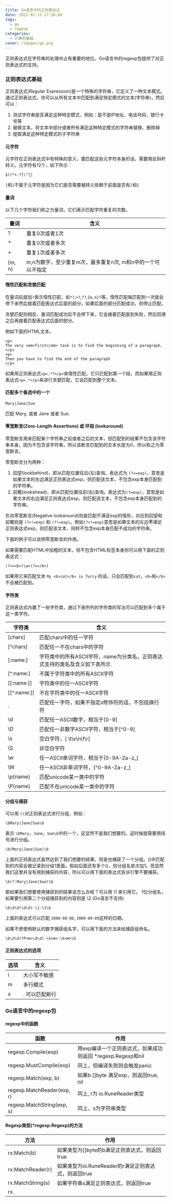 ```yaml
---
title: Go语言中的正则表达式
date: 2022-01-12 17:50:04
tags:
  - go
  - regexp
categories:
  - 计算机基础
cover: /images/go.png
---
```


正则表达式在字符串的处理中占有重要的地位，Go语言中的regexp包提供了对正则表达式的支持。

### 正则表达式基础

正则表达式(Regular Expression)是一个特殊的字符串，它定义了一种文本模式。通过正则表达式，你可以从所有文本中匹配到满足特定模式的文本(字符串)，然后可以：

1. 测试字符串是否满足这种特定模式，例如：是不是IP地址、电话号码，银行卡号等
2. 替换文本，将文本中部分或者所有满足这种特定模式的字符串替换、删除掉
3. 提取满足这种特定模式的子字符串

#### 元字符
元字符在正则表达式中有特殊的意义，要匹配这些元字符本身的话，需要用反斜杆转义。元字符有12个，如下所示：

```
$()*+.?[\^{|
```

`]`和`}`不属于元字符是因为它们是否需要被转义依赖于前面是否有`[`和`{`

#### 量词

以下几个字符我们称之为量词，它们表示匹配字符重复的次数。

| 量词 | 含义 |
| --- | --- |
| ? | 重复0次或者1次 |
| * | 重复0次或者多次 |
| + | 重复1次或者多次 |
| {m, n} | m,n为数字，至少重复m次，最多重复n次, m和n中的一个可以不指定 |

#### 惰性匹配和贪婪匹配

在量词后面加`?`表示惰性匹配，如`*?`,`+?`,`??`,`{m,n}?`等。惰性匹配每匹配到一次就会停下来然后接着匹配表达式后面的部分，如果后面的部分匹配成功，则停止匹配。

贪婪匹配则相反，量词匹配成功后不会停下来，它会接着匹配直到失败，然后回溯之后再接着匹配表达式后面的部分。

例如下面的HTML文本，

```
<p>
The very <em>first</em> task is to find the beginning of a paragraph.
</p>
<p>
Then you have to find the end of the paragraph
</p>
```

如果用正则表达式`<p>.*?</p>`来惰性匹配，它只匹配到第一个段，而如果用正则表达式`<p>.*</p>`来进行贪婪匹配，它会匹配到整个文本。

#### 匹配多个备选中的一个

```
Mary|Jane|Sue
```
匹配 Mary, 或者 Jane 或者 Sue.


#### 零宽断言(Zero-Length Assertions) 或 环视 (lookaround)

零宽断言用来匹配某个字符串之前或者之后的文本，但匹配到的结果不包含该字符串本身。因为不包含该字符串，所以该断言匹配到的文本长度为0，所以称之为零宽断言。

零宽断言分为两种：

1. 回望(lookbehind)，即从匹配位置往后(左)查询。表达式为 `(?<=exp)`，意思是如果文本的左边满足正则表达式exp，则匹配该文本，不包含exp本身匹配到的字符串。
2. 前瞻(lookahead)，即从匹配位置往前(右)查询。表达式为`(?=exp)`，意思是如果文本的右边满足正则表达式exp，则匹配该文本，不包含exp本身匹配到的字符串。

负向零宽断言(Negative lookaround)则是匹配不满足exp的情形，对应到回望和前瞻则是 `(?<!=exp)` 和 `(?!=exp)`。例如`(?<!=exp)`意思是如果文本的左边**不**满足正则表达式exp，则匹配该文本，同样不包含exp本身匹配不成功的字符串。

下面的例子可以说明零宽断言的作用。

如果需要匹配HTML中加粗的文本，但不包含HTML标签本身则可以用下面的正则表达式：

```
(?<=<b>)\w+(?=</b>)
```

如果用它来匹配文本 `My <b>cat</b> is furry` 的话，只会匹配到`cat`，`<b>`和`</b>`不会被匹配到。


#### 字符类
正则表达式内置了一些字符类，通过下表所列的字符类的写法可以匹配到多个属于这一类字符。

|字符类|含义|
|---|---|
|[chars]|匹配chars中的任一字符|
|[^chars]|匹配任一不在chars中的字符|
|[:name:]|字符类中的所有ASCII字符，name为分类名，正则表达式支持的类名及含义如下表所示|
|[^:name:]|不属于字符类中的所有ASCII字符|
|[[:name:]]|字符类中的任一ASCII字符|
|[[^:name:]]|不在字符类中的任一ASCII字符|
|.|匹配任一字符，如果不指定s修饰符的话，不包括换行符|
|\d|匹配任一ASCII数字，相当于[0-9]|
|\D|匹配任一非数字ASCII字符，相当于[^0-9]|
|\s|空白字符，[ \t\v\n\f\r]|
|\S|非空白字符|
|\w|任一ASCII单词字符，相当于[0-9A-Za-z_]|
|\W|任一ASCII非单词字符，[^0-9A-Za-z_]|
|\p{name}|匹配unicode某一类中的字符|
|\P{name}|匹配不在unicode某一类中的字符|

#### 分组与捕获

可以用 `()`对正则表达式进行分组，例如：

```
\bMary|Jane|Sue\b
```
表示 `\bMary`，`Jane`，`Sue\b`中的一个，这显然不是我们想要的。这时候就需要用括号进行分组。

```
\b(Mary|Jane|Sue)\b
```

上面的正则表达式虽然达到了我们想要的结果，但是也捕获了一个分组。()中匹配到的内容会被记录到分组1里面。假如后面还有多个()，则分组名依次加1。但显然我们这里并没有用到捕获的内容，所以可以用下面的表达式告诉引擎不要捕获。

```
\b(?:Mary|Jane|Sue)\b
```

那如果我们想要使用捕获到的结果该怎么办呢？可以用 \1 来引用它。 1位分组名，如果要引用第二个分组捕获到的内容则是 \2 (Go语言不支持)

```
\b\d\d(\d\d)-\1-\1\b
```
上面的表达式可以匹配 `2008-08-08`, `2009-09-09`这样的日期。

如果不想使用默认的数字捕获组名字，可以用下面的方法来给捕获组命名。

```
\b\d\d(?P<m>\d\d)-\k<m>-\k<m>\b
```

#### 正则表达式的选项

| 选项 | 含义 |
| --- | --- |
| i | 大小写不敏感 |
| m | 多行模式 |
| s | . 可以匹配新行 |

### Go语言中的regexp包

#### regexp中的函数

| 函数 | 作用 |
| --- | --- |
| regexp.Compile(exp) | 用exp编译一个正则表达式，如果成功则返回 *regexp.Regexp和nil |
| regexp.MustCompile(exp) | 同上，但编译失败则会触发panic |
| regexp.Match(exp, b) | 如果b []byte 满足exp，则返回true, nil |
| regexp.MatchReader(exp, r) | 同上, r为 io.RuneReader类型 |
| regexp.MatchString(exp, s) | 同上，s为字符串类型 |

#### Regexp类型(*regexp.Regexp)的方法

| 方法 | 作用 |
| --- | --- |
| rx.Match(b)| 如果类型为[]byte的b满足正则表达式，则返回true |
| rx.MatchReader(r) | 如果类型为io.RuneReader的r满足正则表达式，则返回true |
| rx.MatchString(s) | 如果字符串s满足正则表达式，则返回true |
| rx.